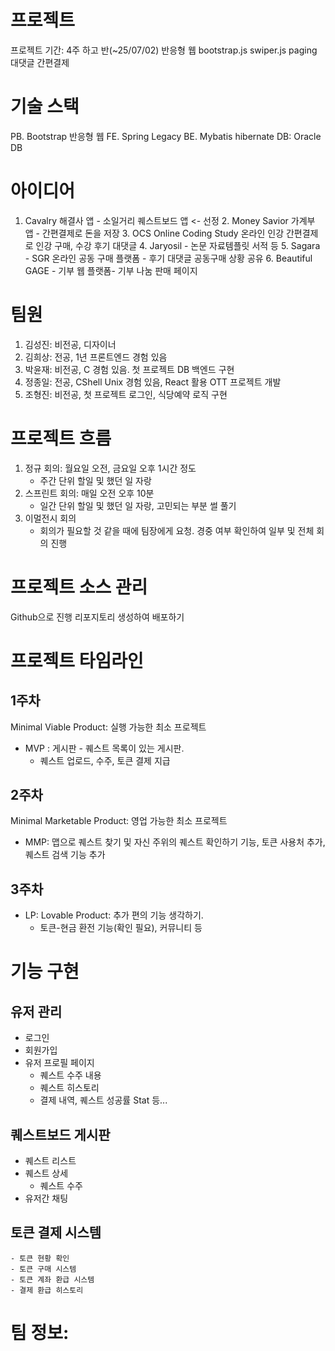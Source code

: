 # 프로젝트
프로젝트 기간: 4주 하고 반(~25/07/02)
반응형 웹 bootstrap.js swiper.js paging
대댓글 간편결제

# 기술 스택
PB. Bootstrap 반응형 웹
FE. Spring Legacy 
BE. Mybatis hibernate
DB: Oracle DB

# 아이디어
1. Cavalry 해결사 앱 - 소일거리 퀘스트보드 앱 <- 선정
    2. Money Savior 가계부 앱 - 간편결제로 돈을 저장
    3. OCS Online Coding Study 온라인 인강 간편결제로 인강 구매, 수강 후기 대댓글
    4. Jaryosil -  논문 자료템플릿 서적 등 
    5. Sagara - SGR 온라인 공동 구매 플랫폼 - 후기 대댓글 공동구매 상황 공유
    6. Beautiful GAGE - 기부 웹 플랫폼- 기부 나눔 판매 페이지


# 팀원
1. 김성진: 비전공, 디자이너
2. 김희상: 전공, 1년 프론트엔드 경험 있음
3. 박윤재: 비전공, C 경험 있음. 첫 프로젝트 DB 백엔드 구현 
4. 정종일: 전공, CShell Unix 경험 있음, React 활용 OTT 프로젝트 개발
5. 조형진: 비전공, 첫 프로젝트 로그인, 식당예약 로직 구현

# 프로젝트 흐름
1. 정규 회의: 월요일 오전, 금요일 오후 1시간 정도
    - 주간 단위 할일 및 했던 일 자랑
2. 스프린트 회의: 매일 오전 오후 10분
    - 일간 단위 할일 및 했던 일 자랑, 고민되는 부분 썰 풀기
3. 이멀전시 회의
    - 회의가 필요할 것 같을 때에 팀장에게 요청. 경중 여부 확인하여 일부 및 전체 회의 진행

# 프로젝트 소스 관리
Github으로 진행
리포지토리 생성하여 배포하기

# 프로젝트 타임라인
## 1주차
Minimal Viable Product: 실행 가능한 최소 프로젝트
- MVP : 게시판 - 퀘스트 목록이 있는 게시판.
    - 퀘스트 업로드, 수주, 토큰 결제 지급
## 2주차
Minimal Marketable Product: 영업 가능한 최소 프로젝트
- MMP: 맵으로 퀘스트 찾기 및 자신 주위의 퀘스트 확인하기 기능, 토큰 사용처 추가, 퀘스트 검색 기능 추가
## 3주차
- LP: Lovable Product: 추가 편의 기능 생각하기.
    - 토큰-현금 환전 기능(확인 필요), 커뮤니티 등

# 기능 구현
## 유저 관리
- 로그인
- 회원가입
- 유저 프로필 페이지
    - 퀘스트 수주 내용
    - 퀘스트 히스토리
    - 결제 내역, 퀘스트 성공률 Stat 등...
## 퀘스트보드 게시판
- 퀘스트 리스트
- 퀘스트 상세
    - 퀘스트 수주
- 유저간 채팅
## 토큰 결제 시스템
    - 토큰 현황 확인
    - 토큰 구매 시스템
    - 토큰 계좌 환급 시스템
    - 결제 환급 히스토리
    

# 팀 정보:

